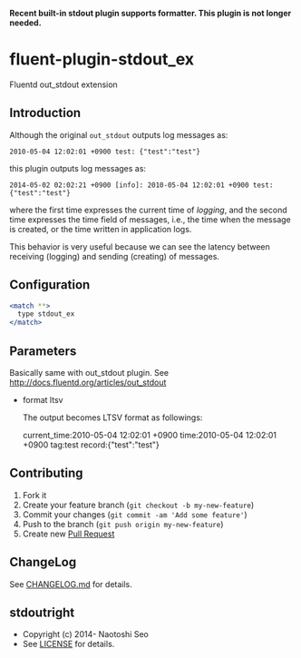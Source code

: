 **Recent built-in stdout plugin supports formatter. This plugin is not longer needed.**

# fluent-plugin-stdout_ex


Fluentd out\_stdout extension

## Introduction

Although the original `out_stdout` outputs log messages as:

```
2010-05-04 12:02:01 +0900 test: {"test":"test"}
```

this plugin outputs log messages as:

```
2014-05-02 02:02:21 +0900 [info]: 2010-05-04 12:02:01 +0900 test: {"test":"test"}
```

where the first time expresses the current time of *logging*, and the second time expresses the time field of messages, i.e., 
the time when the message is created, or the time written in application logs.

This behavior is very useful because we can see the latency between receiving (logging) and sending (creating) of messages.

## Configuration

```apache
<match **>
  type stdout_ex
</match>
```

## Parameters

Basically same with out\_stdout plugin. See http://docs.fluentd.org/articles/out_stdout

* format ltsv

   The output becomes LTSV format as followings:
    
   current_time:2010-05-04 12:02:01 +0900    time:2010-05-04 12:02:01 +0900    tag:test    record:{"test":"test"}

## Contributing

1. Fork it
2. Create your feature branch (`git checkout -b my-new-feature`)
3. Commit your changes (`git commit -am 'Add some feature'`)
4. Push to the branch (`git push origin my-new-feature`)
5. Create new [Pull Request](../../pull/new/master)

## ChangeLog

See [CHANGELOG.md](CHANGELOG.md) for details.

## stdoutright

* Copyright (c) 2014- Naotoshi Seo
* See [LICENSE](LICENSE) for details.
